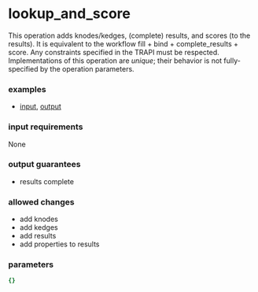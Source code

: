 # lookup_and_score

This operation adds knodes/kedges, (complete) results, and scores (to the results). It is equivalent to the workflow fill + bind + complete_results + score. Any constraints specified in the TRAPI must be respected. Implementations of this operation are _unique_; their behavior is not fully-specified by the operation parameters.

### examples

- [input](../examples/fill_and_bind/messages/01_qgraph.json), [output](../examples/fill_and_bind/messages/05_scored_results.json)

### input requirements

None

### output guarantees

- results complete

### allowed changes

- add knodes
- add kedges
- add results
- add properties to results

### parameters

```yaml
{}
```
